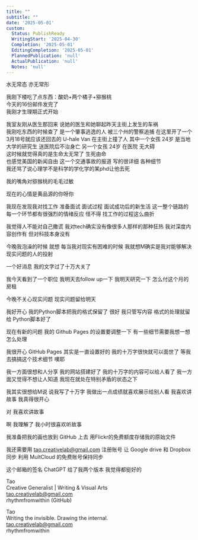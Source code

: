 ```yaml
---    
title: ""    
subtitle: ""    
date: '2025-05-01'    
custom:    
  Status: PublishReady    
  WritingStart: '2025-04-30'    
  Completion: '2025-05-01'    
  EditingCompletion: '2025-05-01'    
  PlannedPublication: 'null'    
  ActualPublication: 'null'    
  Notes: 'null'    
---      
```

水无常态 亦无常形      
      
我刚下楼吃了点东西：酸奶+两个橘子+猕猴桃      
今天的16份邮件发完了      
我刚才生理期正式开始      
      
我室友刚从医生那回来 说她的医生和她聊起昨天主街上发生的车祸      
我刚吃东西的时候查了 是一个肇事逃逸的人 被三个州的警察追捕 在这里开了一个3月18号就应该还回去的 U-hale Van 在主街上撞了人 其中一个女孩 24岁 是当地大学的研究生 送医院后不治身亡 另一个女孩 24岁 在医院 无大碍      
这时候就觉得真的是生命太无常了 生死由命      
也感觉美国的新闻自由 这一个交通事故的报道 写的很详细 各种细节      
我还骂了说心理学不是科学的学化学的某phd让他去死      
      
我的嘴角对猕猴桃的毛毛过敏      
      
现在的心情是黄品源的你呀你      
      
我现在发现我对找工作 准备面试 面试过程 面试成功后的新生活 这一整个链路的每一个环节都有很强烈的情绪反应 怪不得 找工作的过程这么曲折      
      
我觉得人不能对自己撒谎 我对tech确实没有像很多人那样的那种狂热 我对深度内容创作有 但对科技本身没有      
      
今晚我泡澡的时候 就想 每当我对现实有困难的时候 我就想M确实是我对能够解决现实问题的人的投射      
      
一个好消息 我的文字过了十万大关了      
      
我今天看到了一个职位 我明天去follow up一下 我明天研究一下 怎么付这个月的房租      
      
今晚不关心现实问题 现实问题留给明天      
      
我好开心 我的Python脚本把我的格式保留了 很好 我只管写内容 格式的处理就留给 Python脚本好了      
      
现在有新的问题 我的 Github Pages 的设置要调整一下 有一些细节需要我想一想怎么处理      
      
我很开心 GitHub Pages 其实是一直设置好的 我的十万字很快就可以面世了 等我去搞搞这个技术细节 噢耶      
      
我一方面很想和人分享 我的网站搭建好了 我的十万字的内容可以给人看了 我一方面又觉得不想让人知道 我现在就处在特别矛盾的状态之下      
      
我其实很想给M说 说我写了十万字  我做出一点成绩就喜欢展示给别人看 我喜欢讲故事 我真得很开心      
      
对 我喜欢讲故事      
      
啊 我理解了 我小时很喜欢听故事      
      
我准备把我的画也放到 GitHub 上去 用Flickr的免费额度存储我的原始文件      
      
我还需要用 tao.creativelab@gmail.com 注册账号 让 Google drive 和 Dropbox 同步 利用 MultCloud 的免费账号保持同步      
      
这个邮箱的签名 ChatGPT 给了我两个版本 我觉得都挺好的      
      
Tao      
Creative Generalist | Writing & Visual Arts      
tao.creativelab@gmail.com      
rhythmfromwithin (GitHub)      
      
Tao      
Writing the invisible. Drawing the internal.      
tao.creativelab@gmail.com      
rhythmfromwithin      
     
    